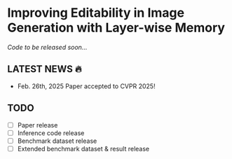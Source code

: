# Improving Editability in Image Generation with Layer-wise Memory  

*Code to be released soon…*

## LATEST NEWS 🔥
- Feb. 26th, 2025 Paper accepted to CVPR 2025!

## TODO
- [ ] Paper release  
- [ ] Inference code release  
- [ ] Benchmark dataset release  
- [ ] Extended benchmark dataset & result release  
